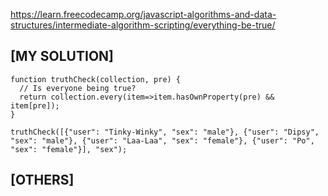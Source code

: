 https://learn.freecodecamp.org/javascript-algorithms-and-data-structures/intermediate-algorithm-scripting/everything-be-true/

## [MY SOLUTION]
```JS
function truthCheck(collection, pre) {
  // Is everyone being true?
  return collection.every(item=>item.hasOwnProperty(pre) && item[pre]);
}

truthCheck([{"user": "Tinky-Winky", "sex": "male"}, {"user": "Dipsy", "sex": "male"}, {"user": "Laa-Laa", "sex": "female"}, {"user": "Po", "sex": "female"}], "sex");
```

## [OTHERS]
